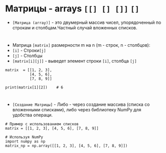 # Матрицы - arrays `[[] [] []]` `[]`

- `[Матрица (array)]` - это двумерный массив чисел, упорядоченный по строкам и столбцам.Частный случай вложенных списков.
#
- Матрица `[matrix]` размерности m на n (m - строк, n - столбцов):
- `[i]` - Строки`[j]`
- `[j]` - Столбцы
- `[matrix[i][j]]` - выведет элемент строки `[i]`,  столбца `[j]`

```
matrix  = [[1, 2, 3],
           [4, 5, 6],
           [7, 8, 9]]

print(matrix[1][2])    # 6
```
#
- `[Создание Матрицы]` - Либо - через создание массива (списка со вложенными списками), либо через библиотеку NumPy для удобства операци.
```
# Пример с использованием списков
matrix = [[1, 2, 3], [4, 5, 6], [7, 8, 9]]

# Используя NumPy
import numpy as np
matrix_np = np.array([[1, 2, 3], [4, 5, 6], [7, 8, 9]])

```
